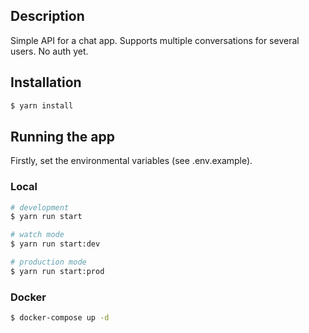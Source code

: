 ## Description

Simple API for a chat app. Supports multiple conversations for several users.
No auth yet.

## Installation

```bash
$ yarn install
```

## Running the app

Firstly, set the environmental variables (see .env.example).

### Local

```bash
# development
$ yarn run start

# watch mode
$ yarn run start:dev

# production mode
$ yarn run start:prod
```

### Docker

```bash
$ docker-compose up -d
```
